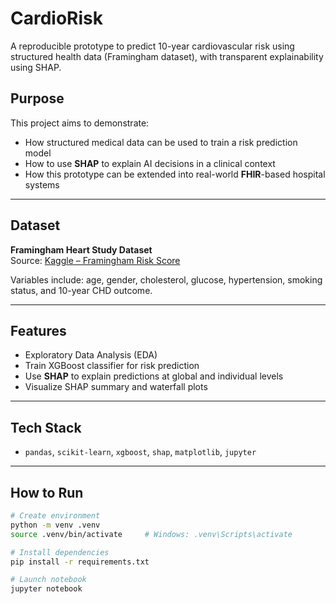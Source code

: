#  CardioRisk

A reproducible prototype to predict 10-year cardiovascular risk using structured health data (Framingham dataset), with transparent explainability using SHAP.

##  Purpose
This project aims to demonstrate:
- How structured medical data can be used to train a risk prediction model
- How to use **SHAP** to explain AI decisions in a clinical context
- How this prototype can be extended into real-world **FHIR**-based hospital systems

---

##  Dataset
**Framingham Heart Study Dataset**  
Source: [Kaggle – Framingham Risk Score](https://www.kaggle.com/datasets/imanmsharifi/framingham-heart-study-dataset)

Variables include: age, gender, cholesterol, glucose, hypertension, smoking status, and 10-year CHD outcome.

---

##  Features
-  Exploratory Data Analysis (EDA)
-  Train XGBoost classifier for risk prediction
-  Use **SHAP** to explain predictions at global and individual levels
-  Visualize SHAP summary and waterfall plots

---

##  Tech Stack
- `pandas`, `scikit-learn`, `xgboost`, `shap`, `matplotlib`, `jupyter`

---

##  How to Run
```bash
# Create environment
python -m venv .venv
source .venv/bin/activate     # Windows: .venv\Scripts\activate

# Install dependencies
pip install -r requirements.txt

# Launch notebook
jupyter notebook
